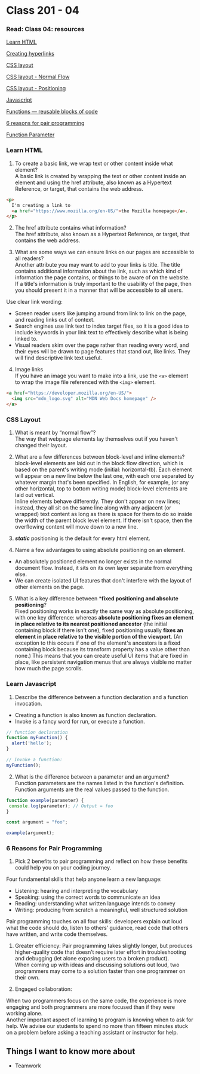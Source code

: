 # Class 201 - 04

### Read: Class 04: resources

[Learn HTML](https://developer.mozilla.org/en-US/docs/Learn/HTML)

[Creating hyperlinks](https://developer.mozilla.org/en-US/docs/Learn/HTML/Introduction_to_HTML/Creating_hyperlinks)

[CSS layout](https://developer.mozilla.org/en-US/docs/Learn/CSS/CSS_layout)

[CSS layout - Normal Flow](https://developer.mozilla.org/en-US/docs/Learn/CSS/CSS_layout/Normal_Flow)

[CSS layout - Positioning](https://developer.mozilla.org/en-US/docs/Learn/CSS/CSS_layout/Positioning)

[Javascript](https://developer.mozilla.org/en-US/docs/Learn/JavaScript)

[Functions — reusable blocks of code](https://developer.mozilla.org/en-US/docs/Learn/JavaScript/Building_blocks/Functions)

[6 reasons for pair programming](https://www.codefellows.org/blog/6-reasons-for-pair-programming/)

[Function Parameter](https://developer.mozilla.org/en-US/docs/Glossary/Parameter)

### Learn HTML

1. To create a basic link, we wrap text or other content inside what element?  
A basic link is created by wrapping the text or other content inside an <a> element and using the href attribute, also known as a Hypertext Reference, or target, that contains the web address.

```html
<p>
  I'm creating a link to
  <a href="https://www.mozilla.org/en-US/">the Mozilla homepage</a>.
</p>
```

2. The href attribute contains what information?  
The href attribute, also known as a Hypertext Reference, or target, that contains the web address.

3. What are some ways we can ensure links on our pages are accessible to all readers?  
Another attribute you may want to add to your links is title. The title contains additional information about the link, such as which kind of information the page contains, or things to be aware of on the website.  
If a title's information is truly important to the usability of the page, then you should present it in a manner that will be accessible to all users.  

Use clear link wording:  

- Screen reader users like jumping around from link to link on the page, and reading links out of context.
- Search engines use link text to index target files, so it is a good idea to include keywords in your link text to effectively describe what is being linked to.
- Visual readers skim over the page rather than reading every word, and their eyes will be drawn to page features that stand out, like links. They will find descriptive link text useful.  

4. Image links  
If you have an image you want to make into a link, use the `<a>` element to wrap the image file referenced with the `<img>` element.

```html
<a href="https://developer.mozilla.org/en-US/">
  <img src="mdn_logo.svg" alt="MDN Web Docs homepage" />
</a>
```

### CSS Layout

1. What is meant by “normal flow”?  
The way that webpage elements lay themselves out if you haven't changed their layout.

2. What are a few differences between block-level and inline elements?  
block-level elements are laid out in the block flow direction, which is based on the parent's writing mode (initial: horizontal-tb). Each element will appear on a new line below the last one, with each one separated by whatever margin that's been specified. In English, for example, (or any other horizontal, top to bottom writing mode) block-level elements are laid out vertical.  
Inline elements behave differently. They don't appear on new lines; instead, they all sit on the same line along with any adjacent (or wrapped) text content as long as there is space for them to do so inside the width of the parent block level element. If there isn't space, then the overflowing content will move down to a new line.  

3. ***static*** positioning is the default for every html element.  

4. Name a few advantages to using absolute positioning on an element.  

- An absolutely positioned element no longer exists in the normal document flow. Instead, it sits on its own layer separate from everything else.  
- We can create isolated UI features that don't interfere with the layout of other elements on the page.  

5. What is a key difference between ***fixed positioning and absolute positioning**?  
Fixed positioning works in exactly the same way as absolute positioning, with one key difference: whereas **absolute positioning fixes an element in place relative to its nearest positioned ancestor** (the initial containing block if there isn't one), fixed positioning usually **fixes an element in place relative to the visible portion of the viewport**. (An exception to this occurs if one of the element's ancestors is a fixed containing block because its transform property has a value other than none.) This means that you can create useful UI items that are fixed in place, like persistent navigation menus that are always visible no matter how much the page scrolls.

### Learn Javascript

1. Describe the difference between a function declaration and a function invocation.  

- Creating a function is also known as function declaration.
- Invoke is a fancy word for run, or execute a function.

```js
// function declaration
function myFunction() {
  alert('hello');
}

// Invoke a function:
myFunction();
```

2. What is the difference between a parameter and an argument?  
 Function parameters are the names listed in the function's definition. Function arguments are the real values passed to the function.  

 ```js
 function example(parameter) {
  console.log(parameter); // Output = foo
}

const argument = "foo";

example(argument);
```

### 6 Reasons for Pair Programming

1. Pick 2 benefits to pair programming and reflect on how these benefits could help you on your coding journey.

Four fundamental skills that help anyone learn a new language:  

- Listening: hearing and interpreting the vocabulary
- Speaking: using the correct words to communicate an idea
- Reading: understanding what written language intends to convey
- Writing: producing from scratch a meaningful, well structured solution

Pair programming touches on all four skills: developers explain out loud what the code should do, listen to others’ guidance, read code that others have written, and write code themselves.

1. Greater efficiency:
Pair programming takes slightly longer, but produces higher-quality code that doesn’t require later effort in troubleshooting and debugging (let alone exposing users to a broken product).  
When coming up with ideas and discussing solutions out loud, two programmers may come to a solution faster than one programmer on their own.  

2. Engaged collaboration:  

When two programmers focus on the same code, the experience is more engaging and both programmers are more focused than if they were working alone.  
Another important aspect of learning to program is knowing when to ask for help. We advise our students to spend no more than fifteen minutes stuck on a problem before asking a teaching assistant or instructor for help.  

## Things I want to know more about

- Teamwork
